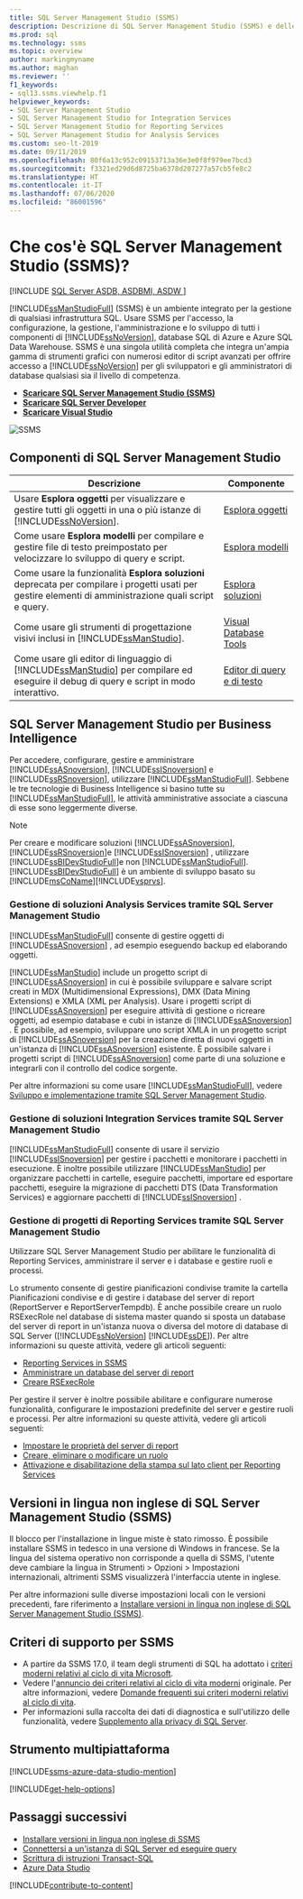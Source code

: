 ```yaml
---
title: SQL Server Management Studio (SSMS)
description: Descrizione di SQL Server Management Studio (SSMS) e delle relative funzionalità.
ms.prod: sql
ms.technology: ssms
ms.topic: overview
author: markingmyname
ms.author: maghan
ms.reviewer: ''
f1_keywords:
- sql13.ssms.viewhelp.f1
helpviewer_keywords:
- SQL Server Management Studio
- SQL Server Management Studio for Integration Services
- SQL Server Management Studio for Reporting Services
- SQL Server Management Studio for Analysis Services
ms.custom: seo-lt-2019
ms.date: 09/11/2019
ms.openlocfilehash: 80f6a13c952c09153713a36e3e0f8f979ee7bcd3
ms.sourcegitcommit: f3321ed29d6d8725ba6378d207277a57cb5fe8c2
ms.translationtype: HT
ms.contentlocale: it-IT
ms.lasthandoff: 07/06/2020
ms.locfileid: "86001596"
---
```

# <a name="what-is-sql-server-management-studio-ssms"></a>Che cos'è SQL Server Management Studio (SSMS)?

[!INCLUDE [SQL Server ASDB, ASDBMI, ASDW ](../includes/applies-to-version/sql-asdb-asdbmi-asa.md)]

[!INCLUDE[ssManStudioFull](../includes/ssmanstudiofull-md.md)] (SSMS) è un ambiente integrato per la gestione di qualsiasi infrastruttura SQL. Usare SSMS per l'accesso, la configurazione, la gestione, l'amministrazione e lo sviluppo di tutti i componenti di [!INCLUDE[ssNoVersion](../includes/ssnoversion-md.md)], database SQL di Azure e Azure SQL Data Warehouse. SSMS è una singola utilità completa che integra un'ampia gamma di strumenti grafici con numerosi editor di script avanzati per offrire accesso a [!INCLUDE[ssNoVersion](../includes/ssnoversion-md.md)] per gli sviluppatori e gli amministratori di database qualsiasi sia il livello di competenza.

- [**Scaricare SQL Server Management Studio (SSMS)** ](download-sql-server-management-studio-ssms.md)
- [**Scaricare SQL Server Developer**](https://my.visualstudio.com/Downloads?q=SQL%20Server%20Developer)
- [**Scaricare Visual Studio**](https://www.visualstudio.com/downloads/)

![SSMS](media/sql-server-management-studio-ssms/ssms.png)

## <a name="sql-server-management-studio-components"></a>Componenti di SQL Server Management Studio  
  
|Descrizione|Componente|  
|---------------|---------|  
|Usare **Esplora oggetti** per visualizzare e gestire tutti gli oggetti in una o più istanze di [!INCLUDE[ssNoVersion](../includes/ssnoversion-md.md)].|[Esplora oggetti](../ssms/object/object-explorer.md)|  
|Come usare **Esplora modelli** per compilare e gestire file di testo preimpostato per velocizzare lo sviluppo di query e script.|[Esplora modelli](../ssms/template/template-explorer.md)|  
|Come usare la funzionalità **Esplora soluzioni** deprecata per compilare i progetti usati per gestire elementi di amministrazione quali script e query.|[Esplora soluzioni](../ssms/solution/solution-explorer.md)|  
|Come usare gli strumenti di progettazione visivi inclusi in [!INCLUDE[ssManStudio](../includes/ssmanstudio-md.md)].|[Visual Database Tools](../ssms/visual-db-tools/visual-database-tools.md)|  
|Come usare gli editor di linguaggio di [!INCLUDE[ssManStudio](../includes/ssmanstudio-md.md)] per compilare ed eseguire il debug di query e script in modo interattivo.|[Editor di query e di testo](scripting/query-and-text-editors-sql-server-management-studio.md)

## <a name="sql-server-management-studio-for-business-intelligence"></a>SQL Server Management Studio per Business Intelligence

Per accedere, configurare, gestire e amministrare [!INCLUDE[ssASnoversion](../includes/ssasnoversion_md.md)], [!INCLUDE[ssISnoversion](../includes/ssisnoversion-md.md)] e [!INCLUDE[ssRSnoversion](../includes/ssrsnoversion-md.md)], utilizzare [!INCLUDE[ssManStudioFull](../includes/ssmanstudiofull-md.md)]. Sebbene le tre tecnologie di Business Intelligence si basino tutte su [!INCLUDE[ssManStudioFull](../includes/ssmanstudiofull-md.md)], le attività amministrative associate a ciascuna di esse sono leggermente diverse.

> [!NOTE]
> Per creare e modificare soluzioni [!INCLUDE[ssASnoversion](../includes/ssasnoversion_md.md)], [!INCLUDE[ssRSnoversion](../includes/ssrsnoversion-md.md)]e [!INCLUDE[ssISnoversion](../includes/ssisnoversion-md.md)] , utilizzare [!INCLUDE[ssBIDevStudioFull](../includes/ssbidevstudiofull_md.md)]e non [!INCLUDE[ssManStudioFull](../includes/ssmanstudiofull-md.md)]. [!INCLUDE[ssBIDevStudioFull](../includes/ssbidevstudiofull_md.md)] è un ambiente di sviluppo basato su [!INCLUDE[msCoName](../includes/msconame_md.md)][!INCLUDE[vsprvs](../includes/vsprvs-md.md)].

### <a name="managing-analysis-services-solutions-using-sql-server-management-studio"></a>Gestione di soluzioni Analysis Services tramite SQL Server Management Studio

[!INCLUDE[ssManStudioFull](../includes/ssmanstudiofull-md.md)] consente di gestire oggetti di [!INCLUDE[ssASnoversion](../includes/ssasnoversion_md.md)] , ad esempio eseguendo backup ed elaborando oggetti.

[!INCLUDE[ssManStudio](../includes/ssmanstudio-md.md)] include un progetto script di [!INCLUDE[ssASnoversion](../includes/ssasnoversion_md.md)] in cui è possibile sviluppare e salvare script creati in MDX (Multidimensional Expressions), DMX (Data Mining Extensions) e XMLA (XML per Analysis). Usare i progetti script di [!INCLUDE[ssASnoversion](../includes/ssasnoversion_md.md)] per eseguire attività di gestione o ricreare oggetti, ad esempio database e cubi in istanze di [!INCLUDE[ssASnoversion](../includes/ssasnoversion_md.md)] . È possibile, ad esempio, sviluppare uno script XMLA in un progetto script di [!INCLUDE[ssASnoversion](../includes/ssasnoversion_md.md)] per la creazione diretta di nuovi oggetti in un'istanza di [!INCLUDE[ssASnoversion](../includes/ssasnoversion_md.md)] esistente. È possibile salvare i progetti script di [!INCLUDE[ssASnoversion](../includes/ssasnoversion_md.md)] come parte di una soluzione e integrarli con il controllo del codice sorgente.
  
Per altre informazioni su come usare [!INCLUDE[ssManStudioFull](../includes/ssmanstudiofull-md.md)], vedere [Sviluppo e implementazione tramite SQL Server Management Studio](https://docs.microsoft.com/analysis-services/instances/analysis-services-scripts-project-in-sql-server-management-studio).
  
### <a name="managing-integration-services-solutions-using-sql-server-management-studio"></a>Gestione di soluzioni Integration Services tramite SQL Server Management Studio

[!INCLUDE[ssManStudioFull](../includes/ssmanstudiofull-md.md)] consente di usare il servizio [!INCLUDE[ssISnoversion](../includes/ssisnoversion-md.md)] per gestire i pacchetti e monitorare i pacchetti in esecuzione. È inoltre possibile utilizzare [!INCLUDE[ssManStudio](../includes/ssmanstudio-md.md)] per organizzare pacchetti in cartelle, eseguire pacchetti, importare ed esportare pacchetti, eseguire la migrazione di pacchetti DTS (Data Transformation Services) e aggiornare pacchetti di [!INCLUDE[ssISnoversion](../includes/ssisnoversion-md.md)] .

### <a name="managing-reporting-services-projects-using-sql-server-management-studio"></a>Gestione di progetti di Reporting Services tramite SQL Server Management Studio

Utilizzare SQL Server Management Studio per abilitare le funzionalità di Reporting Services, amministrare il server e i database e gestire ruoli e processi.

Lo strumento consente di gestire pianificazioni condivise tramite la cartella Pianificazioni condivise e di gestire i database del server di report (ReportServer e ReportServerTempdb). È anche possibile creare un ruolo RSExecRole nel database di sistema master quando si sposta un database del server di report in un'istanza nuova o diversa del motore di database di SQL Server ([!INCLUDE[ssNoVersion](../includes/ssnoversion-md.md)] [!INCLUDE[ssDE](../includes/ssde_md.md)]). Per altre informazioni su queste attività, vedere gli articoli seguenti:  

- [Reporting Services in SSMS](../reporting-services/tools/reporting-services-in-sql-server-management-studio-ssrs.md)
- [Amministrare un database del server di report](../reporting-services/report-server/administer-a-report-server-database-ssrs-native-mode.md)
- [Creare RSExecRole](../reporting-services/security/create-the-rsexecrole.md)

Per gestire il server è inoltre possibile abilitare e configurare numerose funzionalità, configurare le impostazioni predefinite del server e gestire ruoli e processi. Per altre informazioni su queste attività, vedere gli articoli seguenti:

- [Impostare le proprietà del server di report](../reporting-services/tools/set-report-server-properties-management-studio.md)
- [Creare, eliminare o modificare un ruolo](../reporting-services/security/role-definitions-create-delete-or-modify.md)
- [Attivazione e disabilitazione della stampa sul lato client per Reporting Services](../reporting-services/report-server/enable-and-disable-client-side-printing-for-reporting-services.md)

## <a name="non-english-language-versions-of-sql-server-management-studio-ssms"></a>Versioni in lingua non inglese di SQL Server Management Studio (SSMS)

Il blocco per l'installazione in lingue miste è stato rimosso. È possibile installare SSMS in tedesco in una versione di Windows in francese. Se la lingua del sistema operativo non corrisponde a quella di SSMS, l'utente deve cambiare la lingua in Strumenti > Opzioni > Impostazioni internazionali, altrimenti SSMS visualizzerà l'interfaccia utente in inglese.

Per altre informazioni sulle diverse impostazioni locali con le versioni precedenti, fare riferimento a [Installare versioni in lingua non inglese di SQL Server Management Studio (SSMS)](install-other-languages.md).

## <a name="support-policy-for-ssms"></a>Criteri di supporto per SSMS

- A partire da SSMS 17.0, il team degli strumenti di SQL ha adottato i [criteri moderni relativi al ciclo di vita Microsoft](https://support.microsoft.com/help/30881/modern-lifecycle-policy).
- Vedere l'[annuncio dei criteri relativi al ciclo di vita moderni](https://support.microsoft.com/help/447912/announcing-microsoft-modern-lifecycle-policy) originale. Per altre informazioni, vedere [Domande frequenti sui criteri moderni relativi al ciclo di vita](https://support.microsoft.com/help/30882/modern-lifecycle-policy-faq).
- Per informazioni sulla raccolta dei dati di diagnostica e sull'utilizzo delle funzionalità, vedere [Supplemento alla privacy di SQL Server](https://docs.microsoft.com/sql/sql-server/sql-server-privacy).

## <a name="cross-platform-tool"></a>Strumento multipiattaforma

[!INCLUDE[ssms-azure-data-studio-mention](../includes/ssms-azure-data-studio-mention.md)]

[!INCLUDE[get-help-options](../includes/paragraph-content/get-help-options.md)]

## <a name="next-steps"></a>Passaggi successivi

- [Installare versioni in lingua non inglese di SSMS](install-other-languages.md)
- [Connettersi a un'istanza di SQL Server ed eseguire query](tutorials/connect-query-sql-server.md)
- [Scrittura di istruzioni Transact-SQL](https://msdn.microsoft.com/2addc9be-67d0-423d-a457-192fe9d7d058)
- [Azure Data Studio](../azure-data-studio/what-is.md)

[!INCLUDE[contribute-to-content](../includes/paragraph-content/contribute-to-content.md)]
